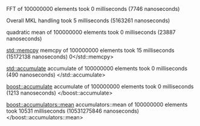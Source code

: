 <FFT>
FFT of 100000000 elements took 0 milliseconds (7746 nanoseconds)

Overall MKL handling took 5 milliseconds (5163261 nanoseconds)
</FFT>

<quadratic mean>
quadratic mean of 100000000 elements took 0 milliseconds (23887 nanoseconds)
</quadratic mean>

<std::memcpy>
memcpy of 100000000 elements took 15 milliseconds (15172138 nanoseconds)
0</std::memcpy>

<std::accumulate>
accumulate of 100000000 elements took 0 milliseconds (490 nanoseconds)
</std::accumulate>

<boost::accumulate>
accumulate of 100000000 elements took 0 milliseconds (1213 nanoseconds)
</boost::accumulate>

<boost::accumulators::mean>
accumulators::mean of 100000000 elements took 10531 milliseconds (10531275846 nanoseconds)
</boost::accumulators::mean>
